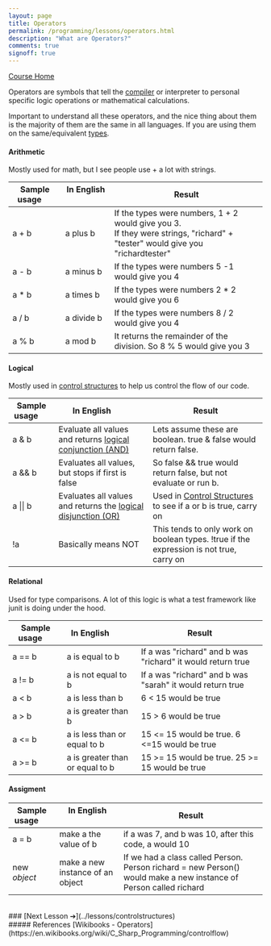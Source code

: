 ```yaml
---
layout: page
title: Operators
permalink: /programming/lessons/operators.html
description: "What are Operators?"
comments: true
signoff: true
---
```

[Course Home](../course)

Operators are symbols that tell the [compiler](../lessons/compilers) or interpreter to personal specific logic operations or mathematical calculations.

Important to understand all these operators, and the nice thing about them is the majority of them are the same in all languages. If you are using them on the same/equivalent [types](../lessons/types).

#### Arithmetic
Mostly used for math, but I see people use + a lot with strings.

| Sample usage &nbsp;&nbsp;&nbsp;&nbsp; | In English      &nbsp;&nbsp;&nbsp;&nbsp;&nbsp;&nbsp;&nbsp;&nbsp; | Result                     |
|------------------------|------------------|------------------------------------|
| a + b         | a plus b         | If the types were numbers, 1 + 2 would give you 3. <br>If they were strings, "richard" + "tester" would give you "richardtester" |
| a - b | a minus b | If the types were numbers 5 -1 would give you 4 |
| a * b | a times b | If the types were numbers 2 * 2 would give you 6 |
| a / b | a divide b | If the types were numbers 8 / 2 would give you 4 |
| a % b | a mod b | It returns the remainder of the division. So 8 % 5 would give you 3 |

#### Logical
Mostly used in [control structures](../lessons/controlstructures) to help us control the flow of our code.

| Sample usage &nbsp;&nbsp;&nbsp;&nbsp; | In English      &nbsp;&nbsp;&nbsp;&nbsp;&nbsp;&nbsp;&nbsp;&nbsp; | Result                     |
|------------------------|------------------|------------------------------------|
| a & b | Evaluate all values and returns [logical conjunction \(AND\)](https://en.wikipedia.org/wiki/Logical_conjunction) | Lets assume these are boolean. true & false would return false. <br>|
| a && b | Evaluates all values, but stops if first is false | So false && true would return false, but not evaluate or run b.
| a \|\| b | Evaluates all values and returns the [logical disjunction \(OR\)](https://en.wikipedia.org/wiki/en:Logical_disjunction) | Used in [Control Structures](../lessons/controlstructures) to see if a or b is true, carry on|
| !a | Basically means NOT | This tends to only work on boolean types. !true if the expression is not true, carry on|

#### Relational
Used for type comparisons. A lot of this logic is what a test framework like junit is doing under the hood.

| Sample usage &nbsp;&nbsp;&nbsp;&nbsp; | In English      &nbsp;&nbsp;&nbsp;&nbsp;&nbsp;&nbsp;&nbsp;&nbsp; | Result                     |
|------------------------|------------------|------------------------------------|
| a == b | a is equal to b | If a was "richard" and b was "richard" it would return true|
| a != b | a is not equal to b | If a was "richard" and b was "sarah" it would return true|
| a < b | a is less than b | 6 < 15 would be true|
| a > b | a is greater than b | 15 > 6 would be true|
| a <= b | a is less than or equal to b | 15 <= 15 would be true. 6 <=15 would be true|
| a >= b | a is greater than or equal to b | 15 >= 15 would be true. 25 >= 15 would be true|

#### Assigment

| Sample usage &nbsp;&nbsp;&nbsp;&nbsp; | In English      &nbsp;&nbsp;&nbsp;&nbsp;&nbsp;&nbsp;&nbsp;&nbsp; | Result                     |
|------------------------|------------------|------------------------------------|
| a = b | make a the value of b | if a was 7, and b was 10, after this code, a would 10 |
| new _object_ | make a new instance of an object | If we had a class called Person. Person richard = new Person() would make a new instance of Person called richard|

<br>
### [Next Lesson &#10132;](../lessons/controlstructures)

<br>
##### References
[Wikibooks - Operators](https://en.wikibooks.org/wiki/C_Sharp_Programming/controlflow)  